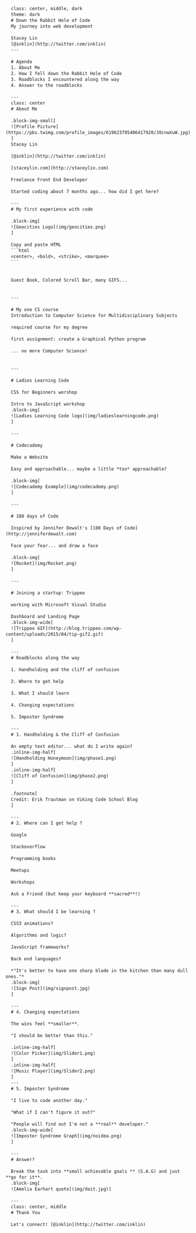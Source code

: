       class: center, middle, dark
      theme: dark
      # Down the Rabbit Hole of Code
      My journey into web development

      Stacey Lin
      [@inklin](http://twitter.com/inklin)
      ---

      # Agenda
      1. About Me
      2. How I fell down the Rabbit Hole of Code
      3. Roadblocks I encountered along the way
      4. Answer to the roadblocks

      ---
      class: center
      # About Me

      .block-img-small[
      ![Profile Picture](https://pbs.twimg.com/profile_images/619623795406417920/JOcnwXuW.jpg)
      ]
      Stacey Lin

      [@inklin](http://twitter.com/inklin)

      [staceylin.com](http://staceylin.com)

      Freelance Front End Developer

      Started coding about 7 months ago... how did I get here? 

      ---
      # My first experience with code
      
      .block-img[
      ![Geocities Logo](img/geocities.png)
      ]

      Copy and paste HTML
      ```html
      <center>, <bold>, <strike>, <marquee> 
      ```


      Guest Book, Colored Scroll Bar, many GIFS... 


      ---

      # My one CS course
      Introduction to Computer Science for Multidisciplinary Subjects

      required course for my degree

      first assignment: create a Graphical Python program

      ... no more Computer Science! 


      ---

      # Ladies Learning Code

      CSS for Beginners worshop

      Intro to JavaScript workshop
      .block-img[
      ![Ladies Learning Code logo](img/ladieslearningcode.png)
      ]

      ---

      # Codecademy

      Make a Website

      Easy and approachable... maybe a little *too* approachable? 

      .block-img[
      ![Codecademy Example](img/codecademy.png)
      ]

      ---

      # 180 days of Code

      Inspired by Jennifer Dewalt's [180 Days of Code](http://jenniferdewalt.com)

      Face your fear... and draw a face

      .block-img[
      ![Rocket](img/Rocket.png)
      ]

      ---

      # Joining a startup: Trippeo

      working with Microsoft Visual Studio

      Dashboard and Landing Page
      .block-img-wide[
      ![Trippeo GIF](http://blog.trippeo.com/wp-content/uploads/2015/04/tip-gif2.gif)
      ]

      ---
      # Roadblocks along the way

      1. Handholding and the cliff of confusion

      2. Where to get help

      3. What I should learn

      4. Changing expectations

      5. Imposter Syndrome

      ---
      # 1. Handholding & the Cliff of Confusion

      An empty text editor... what do I write again? 
      .inline-img-half[
      ![Handholding Honeymoon](img/phase1.png)
      ]
      .inline-img-half[
      ![Cliff of Confusion](img/phase2.png)
      ]

      .footnote[
      Credit: Erik Trautman on Viking Code School Blog
      ]

      ---
      # 2. Where can I get help ?

      Google

      Stackoverflow

      Programming books

      Meetups

      Workshops

      Ask a Friend (but keep your keyboard **sacred**!)

      ---
      # 3. What should I be learning ?

      CSS3 animations?

      Algorithms and logic?

      JavaScript frameworks? 

      Back end languages?

      *"It's better to have one sharp blade in the kitchen than many dull ones."*
      .block-img[
      ![Sign Post](img/signpost.jpg)
      ]

      ---
      # 4. Changing expectations

      The wins feel **smaller**. 

      "I should be better than this."

      .inline-img-half[
      ![Color Picker](img/Slider1.png)
      ]
      .inline-img-half[
      ![Music Player](img/Slider2.png)
      ]
      ---
      # 5. Imposter Syndrome

      "I live to code another day."

      "What if I can't figure it out?"

      "People will find out I'm not a **real** developer."
      .block-img-wide[
      ![Imposter Syndrome Graph](img/noidea.png)
      ]

      ---
      # Answer? 

      Break the task into **small achievable goals ** (S.A.G) and just **go for it**.
      .block-img[
      ![Amelia Earhart quote](img/doit.jpg)]

      ---
      class: center, middle
      # Thank You

      Let's connect! [@inklin](http://twitter.com/inklin)